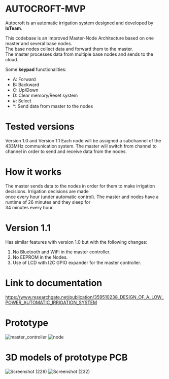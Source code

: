 # AUTOCROFT-MVP

Autocroft is an automatic irrigation system designed and developed by **IoTeam**.

This codebase is an improved Master-Node Architecture based on one master and several base nodes.  
The base nodes collect data and forward them to the master.  
The master processes data from multiple base nodes and sends to the cloud.  

Some **keypad** functionalities:  
- A:  Forward  
- B:  Backward  
- C:  Up/Down  
- D:  Clear memory/Reset system  
- #:  Select 
- *:  Send data from master to the nodes

# Tested versions  
Version 1.0 and Version 1.1 
Each node will be assigned a subchannel of the 433MHz 
communication system. The master will switch from channel to channel in order to send and receive 
data from the nodes.

# How it works  
The master sends data to the nodes in order for them to make irrigation decisions. Irrigation decisions are made  
once every hour (under automatic control). The master and nodes have a runtime of 26 minutes and they sleep for  
34 minutes every hour.  

# Version 1.1  
Has similar features with version 1.0 but with the following changes:  
1. No Bluetooth and WiFi in the master controller.  
2. No EEPROM in the Nodes.  
3. Use of LCD with I2C GPIO expander for the master controller.  

# Link to documentation  
https://www.researchgate.net/publication/359510238_DESIGN_OF_A_LOW_POWER_AUTOMATIC_IRRIGATION_SYSTEM  

# Prototype  
![master_controller](https://user-images.githubusercontent.com/46250887/192158418-07bae23d-95b9-4a5f-b960-efba648698b8.jpg)
![node](https://user-images.githubusercontent.com/46250887/192158438-4ecc0b63-ca7b-4488-a67e-22b89585a235.jpg)

# 3D models of prototype PCB  
![Screenshot (229)](https://user-images.githubusercontent.com/46250887/192159274-96f814f6-ca0c-4d74-9928-ac080ac255e3.png)
![Screenshot (232)](https://user-images.githubusercontent.com/46250887/192159281-3b18d93f-7986-400c-9d23-10f9b267f04b.png)


  

